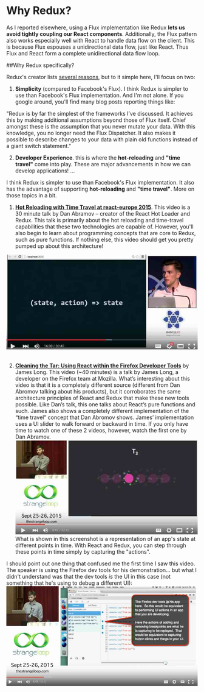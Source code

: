 # Why Redux?

As I reported elsewhere, using a Flux implementation like Redux **lets us avoid tightly coupling our React components**.  Additionally, the Flux pattern also works especially well with React to handle data flow on the client.  This is because Flux espouses a unidirectional data flow, just like React.  Thus Flux and React form a complete unidirectional data flow loop.

##Why Redux specifically?

Redux's creator lists [several reasons](http://stackoverflow.com/a/32920459/718325), but to it simple here, I'll focus on two:
1. **Simplicity** (compared to Facebook's Flux). I think Redux is simpler to use than Facebook's Flux implementation.  And I'm not alone.  If you google around, you'll find many blog posts reporting things like:

 "Redux is by far the simplest of the frameworks I’ve discussed. It achieves this by making additional assumptions beyond those of Flux itself. Chief amongst these is the assumption that you never mutate your data. With this knowledge, you no longer need the Flux Dispatcher. It also makes it possible to describe changes to your data with plain old functions instead of a giant switch statement."

2. **Developer Experience**.  this is where the **hot-reloading** and **"time travel"** come into play.  These are major advancements in how we can develop applications! ...




I think Redux is simpler to use than Facebook's Flux implementation. It also has the advantage of supporting **hot-reloading** and **"time travel"**.  More on those topics in a bit. 

1. [**Hot Reloading with Time Travel at react-europe 2015**](https://www.youtube.com/watch?v=xsSnOQynTHs). This video is a 30 minute talk by Dan Abramov – creator of the React Hot Loader and Redux.  This talk is primarily about the hot reloading and time-travel capabilities that these two technologies are capable of. However, you'll also begin to learn about programming concepts that are core to Redux, such as pure functions.  If nothing else, this video should get you pretty pumped up about this architecture!

 ![](_assets/2015-12-18_18-02-41.jpg)
 <br /><br />
 
2. [**Cleaning the Tar: Using React within the Firefox Developer Tools**](https://www.youtube.com/watch?v=qUlRpybs7_c) by James Long.  This video (~40 minutes) is a talk by James Long, a developer on the Firefox team at Mozilla.  What’s interesting about this video is that it is a completely different source (different from Dan Abromov talking about his products), but it corroborates the same architecture principles of React and Redux that make these new tools possible.  Like Dan’s talk, this one talks about React’s pure functions and such.  James also shows a completely different implementation of the “time travel” concept that Dan Abromov shows.  James’ implementation uses a UI slider to walk forward or backward in time.  If you only have time to watch one of these 2 videos, however, watch the first one by Dan Abramov.
![](_assets/2015-12-18_18-10-09.jpg) What is shown in this screenshot is a representation of an app's state at different points in time.  With React and Redux, you can step through these points in time simply by capturing the "actions".  

 I should point out one thing that confused me the first time I saw this video.  The speaker is using the Firefox dev tools for his demonstration... but what I didn't understand was that the dev tools *is* the UI in this case (not something that he's using to debug a different UI):
 ![](_assets/2015-12-18_22-13-59.jpg)
<br /><br />